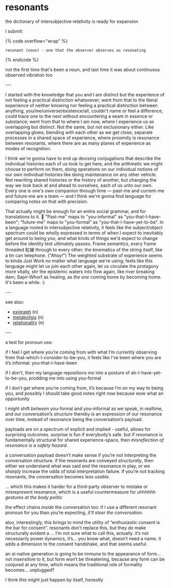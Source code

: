 # resonants

the dictionary of intersubjective relativity is ready for expansion

I submit:

{% code overflow="wrap" %}
```
resonant (noun) - one that the observer observes as resonating
```
{% endcode %}

not the first time that's been a noun, and last time it was about continuous observed vibration too

\---

I started with the knowledge that you and I are distinct but the experience of not feeling a practical distinction whatsoever; went from that to the literal experience of neither knowing nor feeling a practical distinction between anything, you/me/universe/existence/all, couldn't name or feel a difference, could trace one to the next without encountering a seam in essence or substance; went from that to where I am now, where I experience us as overlapping but distinct. Not the same, but not exclusionary either. Like overlapping glows, blending with each other as we get close, separate processes in a shared space of experience, where proximity is resonance between resonants, where there are as many planes of experience as modes of recognition.

I think we're gonna have to end up devising conjugations that describe the individual histories each of us took to get here, and the arithmetic we might choose to perform on them, doing operations on our individual notions of our own individual histories like doing maintenance on any other vehicle. Not rewriting shared histories or the history of another, but changing the way we look back at and ahead to ourselves, each of us unto our own. Every one is one's own companion through time — past-me and current-me and future-me are a team — and I think we're gonna find language for comparing notes on that with precision.

That actually might be enough for an entire social grammar, and for translations to it. 🤔 "Past-me" maps to "you-informal" as "you-that-I-have-been"; "future-me" maps to "you-formal" as "you-that-I-have-yet-to-be". In a language _rooted_ in intersubjective relativity, it feels like the subject/object spectrum could be wholly expressed in terms of when I expect to inevitably get around to being _you_, and what kinds of things we'd expect to change before the identity test ultimately passes. Frame semantics, every frame threaded 紅線 through to every other; the kinematics of the string itself, like a tin can telephone. ("Ahoy!") The weighted substrate of experience seems to kinda Just Work no matter what language we're using; feels like this language might let us join each other again, let us circulate the protagony more vitally, stir the epistemic waters into flow again, like river breaking dam; Sapir-Whorf as healing, as _the one_ coming home by becoming home. It's been a while. :)

\---

see also:

* [exigraph](../../05/02/exigraph.md) (n)
* [metabolisis](../../04/17/metabolisis.md) (n)
* [relationality](../../04/29/relationality.md) (n)

\---

a test for pronoun use:

if I feel I get where you’re coming from with what I’m currently observing from that-which-I-consider-to-be-you, it feels like I’ve been where you are it’s informal: you-that-I-have-been

if I _don’t_, then my language repositions _me_ into a posture of ah-I-have-yet-to-be-you, prodding me into using you-formal

if I don’t get where you’re coming from, it’s because I’m on my way to being you, and possibly I should take good notes right now because wow what an opportunity

I might shift _between_ you-formal and you-informal as we speak, in realtime, and our conversation’s _structure_ thereby is an expression of our resonance over time, instead of resonance being the conversation’s payload.

payloads are on a spectrum of explicit and implied - useful, allows for surprising outcomes. surprise is fun if everybody’s safe. but if resonance is fundamentally structural for shared experience-space, then _misreflection of resonance is a safety hazard_.

a conversation payload doesn’t make sense if you’re not interpreting the conversation structure. if the resonants are conveyed _structurally_, then either we understand what was said _and_ the resonance in play, or we _sharply_ increase the odds of total interpretation failure. if you’re not tracking resonants, the conversation becomes less _usable_.

… which this makes it harder for a third-party observer to mistake or misrepresent resonance, which is a useful countermeasure for uhhhhhh _gestures at the body politic_

the effect chains _inside_ the conversation too: if I use a different resonant pronoun for you than you’re expecting, _it’ll steer the conversation_.

also, interestingly, this brings to mind the utility of “enthusiastic consent is the bar for consent”. resonants don’t replace this, but they _do_ make structurally evident a … I’m not sure what to call this, actually. it’s not necessarily power dynamics, it’s… you know what, doesn’t need a name. it adds a dimension to the consent handshake, and that seems useful.

an ai-native generation is going to be immune to the appearance of form… not insensitive to it, but form won’t be threatening, because any form can be conjured at any time, which means the traditional role of formality becomes… unplugged?

I think this might just happen by itself, honestly
